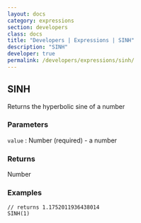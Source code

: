 ```yaml
---
layout: docs
category: expressions
section: developers
class: docs
title: "Developers | Expressions | SINH"
description: "SINH"
developer: true
permalink: /developers/expressions/sinh/
---
```


## SINH

Returns the hyperbolic sine of a number

### Parameters
`value` : Number (required) - a number

### Returns
Number

### Examples
```
// returns 1.1752011936438014
SINH(1)
```